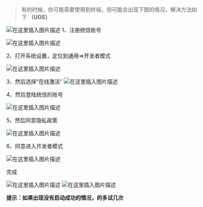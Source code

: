 > 有的时候，你可能需要使用到终端，但可能会出现下图的情况，解决方法如下
> **（UOS）**

![在这里插入图片描述](https://img-blog.csdnimg.cn/20201110213424340.png?x-oss-process=image/watermark,type_ZmFuZ3poZW5naGVpdGk,shadow_10,text_aHR0cHM6Ly9ibG9nLmNzZG4ubmV0L3dlaXhpbl80NjQwMzQ4Mw==,size_16,color_FFFFFF,t_70#pic_center)
1、注册统信账号

![在这里插入图片描述](https://img-blog.csdnimg.cn/20201110213837343.png?x-oss-process=image/watermark,type_ZmFuZ3poZW5naGVpdGk,shadow_10,text_aHR0cHM6Ly9ibG9nLmNzZG4ubmV0L3dlaXhpbl80NjQwMzQ4Mw==,size_16,color_FFFFFF,t_70#pic_center)

2、打开系统设置，定位到通用=>开发者模式

![在这里插入图片描述](https://img-blog.csdnimg.cn/2020111021395064.png?x-oss-process=image/watermark,type_ZmFuZ3poZW5naGVpdGk,shadow_10,text_aHR0cHM6Ly9ibG9nLmNzZG4ubmV0L3dlaXhpbl80NjQwMzQ4Mw==,size_16,color_FFFFFF,t_70#pic_center)

3、然后选择“在线激活”
![在这里插入图片描述](https://img-blog.csdnimg.cn/20201110214035625.png?x-oss-process=image/watermark,type_ZmFuZ3poZW5naGVpdGk,shadow_10,text_aHR0cHM6Ly9ibG9nLmNzZG4ubmV0L3dlaXhpbl80NjQwMzQ4Mw==,size_16,color_FFFFFF,t_70#pic_center)

4、然后登陆统信的账号

![在这里插入图片描述](https://img-blog.csdnimg.cn/20201110214151409.png?x-oss-process=image/watermark,type_ZmFuZ3poZW5naGVpdGk,shadow_10,text_aHR0cHM6Ly9ibG9nLmNzZG4ubmV0L3dlaXhpbl80NjQwMzQ4Mw==,size_16,color_FFFFFF,t_70#pic_center)

5、然后同意隐私政策

![在这里插入图片描述](https://img-blog.csdnimg.cn/2020111021423481.png?x-oss-process=image/watermark,type_ZmFuZ3poZW5naGVpdGk,shadow_10,text_aHR0cHM6Ly9ibG9nLmNzZG4ubmV0L3dlaXhpbl80NjQwMzQ4Mw==,size_16,color_FFFFFF,t_70#pic_center)

6、同意进入开发者模式

![在这里插入图片描述](https://img-blog.csdnimg.cn/20201110214313112.png?x-oss-process=image/watermark,type_ZmFuZ3poZW5naGVpdGk,shadow_10,text_aHR0cHM6Ly9ibG9nLmNzZG4ubmV0L3dlaXhpbl80NjQwMzQ4Mw==,size_16,color_FFFFFF,t_70#pic_center)

完成

![在这里插入图片描述](https://img-blog.csdnimg.cn/20201110214405517.png?x-oss-process=image/watermark,type_ZmFuZ3poZW5naGVpdGk,shadow_10,text_aHR0cHM6Ly9ibG9nLmNzZG4ubmV0L3dlaXhpbl80NjQwMzQ4Mw==,size_16,color_FFFFFF,t_70#pic_center)
![在这里插入图片描述](https://img-blog.csdnimg.cn/2020111021455050.png?x-oss-process=image/watermark,type_ZmFuZ3poZW5naGVpdGk,shadow_10,text_aHR0cHM6Ly9ibG9nLmNzZG4ubmV0L3dlaXhpbl80NjQwMzQ4Mw==,size_16,color_FFFFFF,t_70#pic_center)


**提示：如果出现没有启动成功的情况，的多试几次**
